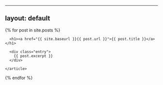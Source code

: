 
---
layout: default
---


<div class="posts">
  {% for post in site.posts %}
    <article class="post">

      <h1><a href="{{ site.baseurl }}{{ post.url }}">{{ post.title }}</a></h1>

      <div class="entry">
        {{ post.excerpt }}
      </div>
<!--
      <a href="{{ site.baseurl }}{{ post.url }}" class="read-more">Read More</a>
-->
    </article>
  {% endfor %}
</div>
